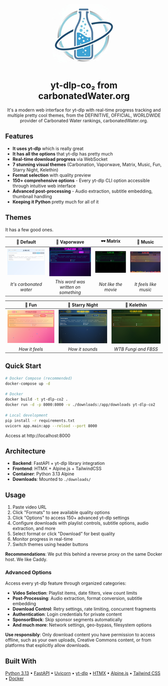 <div align="center">
<img src="assets/carbonatedWaterOrg-logo-1.jpeg" alt="carbonatedWater.org Logo" width="200" style="border-radius: 40px;"/>

<br>

# yt-dlp-co₂ from carbonatedWater.org

It's a modern web interface for yt-dlp with real-time progress tracking and multiple pretty cool themes, from the DEFINITIVE, OFFICIAL, WORLDWIDE provider of Carbonated Water rankings, carbonatedWater.org.
</div>

## Features

- **It uses yt-dlp** which is really great
- **It has all the options** that yt-dlp has pretty much
- **Real-time download progress** via WebSocket
- **7 stunning visual themes** (Carbonation, Vaporwave, Matrix, Music, Fun, Starry Night, Kelethin)
- **Format selection** with quality preview
- **150+ comprehensive options** - Every yt-dlp CLI option accessible through intuitive web interface
- **Advanced post-processing** - Audio extraction, subtitle embedding, thumbnail handling
- **Keeping it Python** pretty much for all of it

## Themes

It has a few good ones.

<div align="center">

| 🫧 **Default** | 🌴 **Vaporwave** | 🕶️ **Matrix** | 🎵 **Music** |
|:---:|:---:|:---:|:---:|
| <a href="assets/themeshots/1.png"><img src="assets/themeshots/1.png" width="200"/></a> | <a href="assets/themeshots/5.png"><img src="assets/themeshots/5.png" width="200"/></a> | <a href="assets/themeshots/6.png"><img src="assets/themeshots/6.png" width="200"/></a> | <a href="assets/themeshots/4.png"><img src="assets/themeshots/4.png" width="200"/></a> |
| *It's carbonated water* | *This word was written on something* | *Not like the movie* | *It feels like music* |

| 🎉 **Fun** | 🌌 **Starry Night** | 🧝 **Kelethin** |
|:---:|:---:|:---:|
| <a href="assets/themeshots/3.png"><img src="assets/themeshots/3.png" width="200"/></a> | <a href="assets/themeshots/2.png"><img src="assets/themeshots/2.png" width="200"/></a> | <a href="assets/themeshots/7.png"><img src="assets/themeshots/7.png" width="200"/></a> |
| *How it feels* | *How it sounds* | *WTB Fungi and FBSS* |

</div>

## Quick Start

```bash
# Docker Compose (recommended)
docker-compose up -d

# Docker
docker build -t yt-dlp-co2 .
docker run -d -p 8000:8000 -v ./downloads:/app/downloads yt-dlp-co2

# Local development  
pip install -r requirements.txt
uvicorn app.main:app --reload --port 8000
```

Access at http://localhost:8000

## Architecture

- **Backend**: FastAPI + yt-dlp library integration
- **Frontend**: HTMX + Alpine.js + TailwindCSS
- **Container**: Python 3.13 Alpine
- **Downloads**: Mounted to `./downloads/`

## Usage

1. Paste video URL
2. Click "Formats" to see available quality options  
3. Click "Options" to access 150+ advanced yt-dlp settings
4. Configure downloads with playlist controls, subtitle options, audio extraction, and more
5. Select format or click "Download" for best quality
6. Monitor progress in real-time
7. Switch themes using header buttons

**Recommendations**: We put this behind a reverse proxy on the same Docker host. We like Caddy.

### Advanced Options

Access every yt-dlp feature through organized categories:
- **Video Selection**: Playlist items, date filters, view count limits
- **Post-Processing**: Audio extraction, format conversion, subtitle embedding  
- **Download Control**: Retry settings, rate limiting, concurrent fragments
- **Authentication**: Login credentials for private content
- **SponsorBlock**: Skip sponsor segments automatically
- **And much more**: Network settings, geo-bypass, filesystem options

**Use responsibly**: Only download content you have permission to access offline, such as your own uploads, Creative Commons content, or from platforms that explicitly allow downloads.

## Built With

[Python 3.13](https://www.python.org/) • [FastAPI](https://fastapi.tiangolo.com/) • [Uvicorn](https://www.uvicorn.org/) • [yt-dlp](https://github.com/yt-dlp/yt-dlp) • [HTMX](https://htmx.org/) • [Alpine.js](https://alpinejs.dev/) • [Tailwind CSS](https://tailwindcss.com/) • [Docker](https://www.docker.com/)